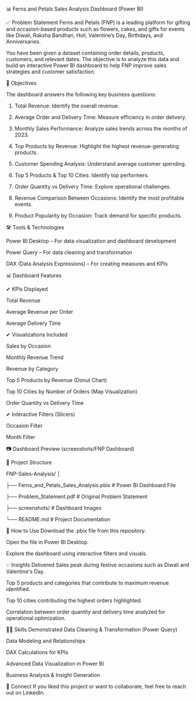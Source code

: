 📊 Ferns and Petals Sales Analysis Dashboard (Power BI)


✅ Problem Statement
Ferns and Petals (FNP) is a leading platform for gifting and occasion-based products such as flowers, cakes, and gifts for events like Diwali, Raksha Bandhan, Holi, Valentine’s Day, Birthdays, and Anniversaries.

You have been given a dataset containing order details, products, customers, and relevant dates. The objective is to analyze this data and build an interactive Power BI dashboard to help FNP improve sales strategies and customer satisfaction.

🎯 Objectives

The dashboard answers the following key business questions:

1. Total Revenue: Identify the overall revenue.

2. Average Order and Delivery Time: Measure efficiency in order delivery.

3. Monthly Sales Performance: Analyze sales trends across the months of 2023.

4. Top Products by Revenue: Highlight the highest revenue-generating products.

5. Customer Spending Analysis: Understand average customer spending.

6. Top 5 Products & Top 10 Cities: Identify top performers.

7. Order Quantity vs Delivery Time: Explore operational challenges.

8. Revenue Comparison Between Occasions: Identify the most profitable events.

9. Product Popularity by Occasion: Track demand for specific products.

🛠 Tools & Technologies

Power BI Desktop – For data visualization and dashboard development

Power Query – For data cleaning and transformation

DAX (Data Analysis Expressions) – For creating measures and KPIs

📊 Dashboard Features

✔ KPIs Displayed

Total Revenue

Average Revenue per Order

Average Delivery Time


✔ Visualizations Included


Sales by Occasion

Monthly Revenue Trend

Revenue by Category

Top 5 Products by Revenue (Donut Chart)

Top 10 Cities by Number of Orders (Map Visualization)

Order Quantity vs Delivery Time


✔ Interactive Filters (Slicers)


Occasion Filter

Month Filter

📷 Dashboard Preview
(screenshots/FNP Dashboard)


📂 Project Structure


FNP-Sales-Analysis/
│

├── Ferns_and_Petals_Sales_Analysis.pbix   # Power BI Dashboard File

├── Problem_Statement.pdf                  # Original Problem Statement

├── screenshots/                           # Dashboard Images

└── README.md                              # Project Documentation

🚀 How to Use
Download the .pbix file from this repository.

Open the file in Power BI Desktop.

Explore the dashboard using interactive filters and visuals.

💡 Insights Delivered
Sales peak during festive occasions such as Diwali and Valentine's Day.

Top 5 products and categories that contribute to maximum revenue identified.

Top 10 cities contributing the highest orders highlighted.

Correlation between order quantity and delivery time analyzed for operational optimization.

👩‍💻 Skills Demonstrated
Data Cleaning & Transformation (Power Query)

Data Modeling and Relationships

DAX Calculations for KPIs

Advanced Data Visualization in Power BI

Business Analysis & Insight Generation

🔗 Connect
If you liked this project or want to collaborate, feel free to reach out on LinkedIn.
